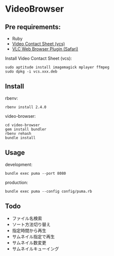 # VideoBrowser

## Pre requirements:

- Ruby
- [Video Contact Sheet (vcs)](https://p.outlyer.net/vcs/)
- [VLC Web Browser Plugin (Safari)](http://www.videolan.org/vlc/download-macosx.ja.html)

Install Video Contact Sheet (vcs):

    sudo aptitude install imagemagick mplayer ffmpeg
    sudo dpkg -i vcs.xxx.deb

## Install

rbenv:

    rbenv install 2.4.0

video-browser:

    cd video-browser
    gem install bundler
    rbenv rehash
    bundle install

## Usage

development:

    bundle exec puma --port 8080

production:

    bundle exec puma --config config/puma.rb

## Todo

- ファイル名検索
- ソート方法切り替え
- 指定時間から再生
- サムネイル指定で再生
- サムネイル数変更
- サムネイルキューイング
